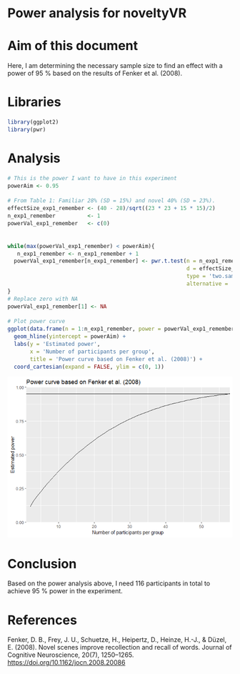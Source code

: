 Power analysis for noveltyVR
================

Aim of this document
====================

Here, I am determining the necessary sample size to find an effect with a power of 95 % based on the results of Fenker et al. (2008).

Libraries
=========

``` r
library(ggplot2)
library(pwr)
```

Analysis
========

``` r
# This is the power I want to have in this experiment
powerAim <- 0.95 

# From Table 1: Familiar 28% (SD = 15%) and novel 40% (SD = 23%). 
effectSize_exp1_remember <- (40 - 28)/sqrt((23 * 23 + 15 * 15)/2)
n_exp1_remember          <- 1
powerVal_exp1_remember   <- c(0)


while(max(powerVal_exp1_remember) < powerAim){
   n_exp1_remember <- n_exp1_remember + 1
  powerVal_exp1_remember[n_exp1_remember] <- pwr.t.test(n = n_exp1_remember,
                                                        d = effectSize_exp1_remember,
                                                        type = 'two.sample',
                                                        alternative = 'greater')$power
}
# Replace zero with NA
powerVal_exp1_remember[1] <- NA

# Plot power curve
ggplot(data.frame(n = 1:n_exp1_remember, power = powerVal_exp1_remember), aes(x = n, y = power)) + geom_line() + 
  geom_hline(yintercept = powerAim) +
  labs(y = 'Estimated power', 
       x = 'Number of participants per group', 
       title = 'Power curve based on Fenker et al. (2008)') + 
  coord_cartesian(expand = FALSE, ylim = c(0, 1))
```

![](powerAnalysis_files/figure-markdown_github/unnamed-chunk-2-1.png)

Conclusion
==========

Based on the power analysis above, I need 116 participants in total to achieve 95 % power in the experiment.

References
==========

Fenker, D. B., Frey, J. U., Schuetze, H., Heipertz, D., Heinze, H.-J., & Düzel, E. (2008). Novel scenes improve recollection and recall of words. Journal of Cognitive Neuroscience, 20(7), 1250–1265. <https://doi.org/10.1162/jocn.2008.20086>
